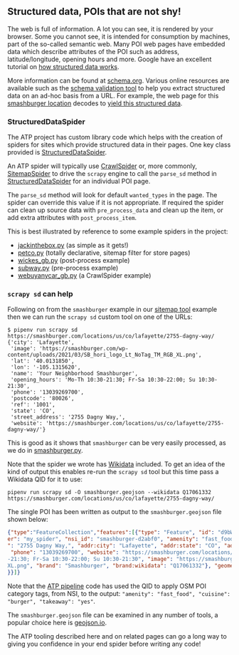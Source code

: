 ## Structured data, POIs that are not shy!

The web is full of information. A lot you can see, it is rendered by your browser.
Some you cannot see, it is intended for consumption by machines, part of the
so-called semantic web. Many POI web pages have embedded data which describe attributes
of the POI such as address, latitude/longitude, opening hours and more. Google have an
excellent tutorial on
[how structured data works](https://developers.google.com/search/docs/appearance/structured-data/intro-structured-data).

More information can be found at [schema.org](https://schema.org/).
Various online resources are available such as the
[schema validation tool](https://validator.schema.org/)
to help you extract structured data on an ad-hoc basis from a URL.
For example, the web page for this
[smashburger location](https://smashburger.com/locations/us/co/lafayette/2755-dagny-way/)
decodes to
[yield this structured data](https://validator.schema.org/#url=https%3A%2F%2Fsmashburger.com%2Flocations%2Fus%2Fco%2Flafayette%2F2755-dagny-way%2F).

### StructuredDataSpider

The ATP project has custom library code which helps with the creation of
spiders for sites which provide structured data in their pages. One key
class provided is [StructuredDataSpider](../locations/structured_data_spider.py).

An ATP spider will typically use
[CrawlSpider](https://docs.scrapy.org/en/latest/topics/spiders.html#crawlspider)
or, more commonly,
[SitemapSpider](https://docs.scrapy.org/en/latest/topics/spiders.html#sitemapspider)
to drive the `scrapy` engine to call the `parse_sd` method in
[StructuredDataSpider](../locations/structured_data_spider.py)
for an individual POI page.

The `parse_sd` method will look for default `wanted_types` in the page. The spider can override
this value if it is not appropriate. If required the spider can clean up source data
with `pre_process_data` and clean up the item, or add extra attributes with `post_process_item`.

This is best illustrated by reference to some example spiders in the project:

* [jackinthebox.py](../locations/spiders/jackinthebox.py) (as simple as it gets!)
* [petco.py](../locations/spiders/petco.py) (totally declarative, sitemap filter for store pages)
* [wickes_gb.py](../locations/spiders/wickes_gb.py) (post-process example)
* [subway.py](../locations/spiders/subway.py) (pre-process example)
* [webuyanycar_gb.py](../locations/spiders/webuyanycar_gb.py) (a CrawlSpider example)

### `scrapy sd` can help

Following on from the `smashburger` example in our [sitemap tool](./SITEMAP.md) example then
we can run the `scrapy sd` custom tool on one of the URLs:

```
$ pipenv run scrapy sd https://smashburger.com/locations/us/co/lafayette/2755-dagny-way/
{'city': 'Lafayette',
 'image': 'https://smashburger.com/wp-content/uploads/2021/03/SB_hori_logo_Lt_NoTag_TM_RGB_XL.png',
 'lat': '40.0131850',
 'lon': '-105.1315620',
 'name': 'Your Neighborhood Smashburger',
 'opening_hours': 'Mo-Th 10:30-21:30; Fr-Sa 10:30-22:00; Su 10:30-21:30',
 'phone': '13039269700',
 'postcode': '80026',
 'ref': '1001',
 'state': 'CO',
 'street_address': '2755 Dagny Way,',
 'website': 'https://smashburger.com/locations/us/co/lafayette/2755-dagny-way/'}
```

This is good as it shows that `smashburger` can be very easily processed,
as we do in [smashburger.py](../locations/spiders/smashburger.py).

Note that the spider we wrote has [Wikidata](./WIKIDATA.md) included. To get
an idea of the kind of output this enables re-run the `scrapy sd` tool but this
time pass a Wikidata QID for it to use:

```
pipenv run scrapy sd -O smashburger.geojson --wikidata Q17061332 https://smashburger.com/locations/us/co/lafayette/2755-dagny-way/
```

The single POI has been written as output to the `smashburger.geojson` file shown below:

```json
{"type":"FeatureCollection","features":[{"type": "Feature", "id": "d9bWFhLsLRtombN0CN2nyIJozyY=", "properties": {"ref": "1001", "@spid
er": "my_spider", "nsi_id": "smashburger-d2abf0", "amenity": "fast_food", "cuisine": "burger", "takeaway": "yes", "addr:street_address
": "2755 Dagny Way,", "addr:city": "Lafayette", "addr:state": "CO", "addr:postcode": "80026", "name": "Your Neighborhood Smashburger",
 "phone": "13039269700", "website": "https://smashburger.com/locations/us/co/lafayette/2755-dagny-way/", "opening_hours": "Mo-Th 10:30
-21:30; Fr-Sa 10:30-22:00; Su 10:30-21:30", "image": "https://smashburger.com/wp-content/uploads/2021/03/SB_hori_logo_Lt_NoTag_TM_RGB_
XL.png", "brand": "Smashburger", "brand:wikidata": "Q17061332"}, "geometry": {"type": "Point", "coordinates": [-105.131562, 40.013185]
}}]}
```

Note that the [ATP pipeline](../locations/pipelines/apply_nsi_categories.py) code has used the QID to apply OSM
POI category tags, from NSI, to the output: `"amenity": "fast_food", "cuisine": "burger", "takeaway": "yes"`.

The `smashburger.geojson` file can be examined in any number of tools,
a popular choice here is [geojson.io](https://geojson.io/).

The ATP tooling described here and on related pages can go a long way to giving
you confidence in your end spider before writing any code!
